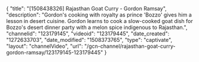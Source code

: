 {
    "title": "[1508438326] Rajasthan Goat Curry - Gordon Ramsay",
    "description": "Gordon's cooking with royalty as prince 'Bozzo' gives him a lesson in desert cuisine. Gordon learns to cook a slow-cooked goat dish for Bozzo's desert dinner party with a melon spice indigenous to Rajasthan.",
    "channelid": "123179145",
    "videoid": "123179445",
    "date_created": "1272633703",
    "date_modified": "1508373765",
    "type": "captivate",
    "layout": "channelVideo",
    "url": "\/gcn-channel\/rajasthan-goat-curry-gordon-ramsay\/123179145-123179445"
}